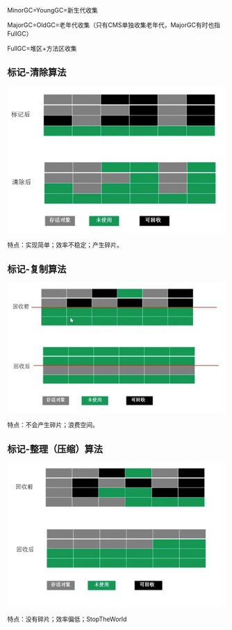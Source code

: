 
MinorGC=YoungGC=新生代收集

MajorGC=OldGC=老年代收集（只有CMS单独收集老年代，MajorGC有时也指FullGC）

FullGC=堆区+方法区收集

## 标记-清除算法

![](assets/垃圾回收算法/标记-清除算法.png)

特点：实现简单；效率不稳定；产生碎片。

## 标记-复制算法

![](assets/垃圾回收算法/标记-复制算法.webp)

特点：不会产生碎片；浪费空间。

## 标记-整理（压缩）算法

![](assets/垃圾回收算法/标记-整理（压缩）算法.png)

特点：没有碎片；效率偏低；StopTheWorld

